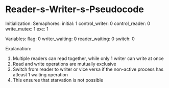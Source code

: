 # Reader-s-Writer-s-Pseudocode

Initialization:
  Semaphores:
    initial: 1
    control_writer: 0
    control_reader: 0
    write_mutex: 1
    exc: 1

  Variables:
    flag: 0
    writer_waiting: 0
    reader_waiting: 0
    switch: 0

Explanation:
1) Multiple readers can read together, while only 1 writer can write at once
2) Read and write operations are mutually exclusive
3) Switch from reader to writer or vice versa if the non-active process has atleast 1 waiting operation
4) This ensures that starvation is not possible

